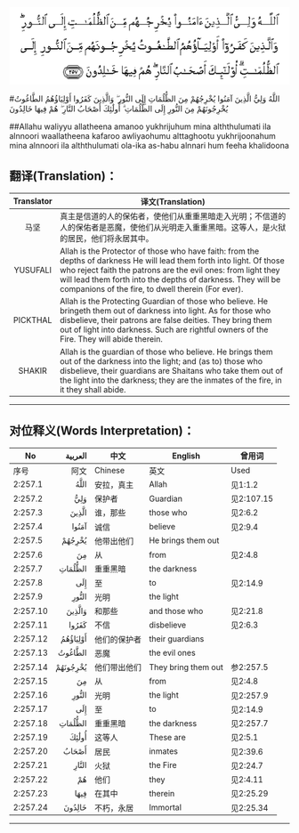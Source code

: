 ![002:257](images/002_257.gif)

#اللَّهُ وَلِيُّ الَّذِينَ آمَنُوا يُخْرِجُهُمْ مِنَ الظُّلُمَاتِ إِلَى النُّورِ ۖ وَالَّذِينَ كَفَرُوا أَوْلِيَاؤُهُمُ الطَّاغُوتُ يُخْرِجُونَهُمْ مِنَ النُّورِ إِلَى الظُّلُمَاتِ ۗ أُولَٰئِكَ أَصْحَابُ النَّارِ ۖ هُمْ فِيهَا خَالِدُونَ 

##Allahu waliyyu allatheena amanoo yukhrijuhum mina alththulumati ila alnnoori waallatheena kafaroo awliyaohumu alttaghootu yukhrijoonahum mina alnnoori ila alththulumati ola-ika as-habu alnnari hum feeha khalidoona 

## 翻译(Translation)：

| Translator | 译文(Translation)                                            |
| :--------: | ------------------------------------------------------------ |
|    马坚    | 真主是信道的人的保佑者，使他们从重重黑暗走入光明；不信道的人的保佑者是恶魔，使他们从光明走入重重黑暗。这等人，是火狱的居民，他们将永居其中。 |
|  YUSUFALI  | Allah is the Protector of those who have faith: from the depths of darkness He will lead them forth into light. Of those who reject faith the patrons are the evil ones: from light they will lead them forth into the depths of darkness. They will be companions of the fire, to dwell therein (For ever). |
|  PICKTHAL  | Allah is the Protecting Guardian of those who believe. He bringeth them out of darkness into light. As for those who disbelieve, their patrons are false deities. They bring them out of light into darkness. Such are rightful owners of the Fire. They will abide therein. |
|   SHAKIR   | Allah is the guardian of those who believe. He brings them out of the darkness into the light; and (as to) those who disbelieve, their guardians are Shaitans who take them out of the light into the darkness; they are the inmates of the fire, in it they shall abide. |

---

## 对位释义(Words Interpretation)：

| No   | العربية | 中文    | English | 曾用词 |
| ---- | ------: | ------- | ------- | ------ |
| 序号 |    阿文 | Chinese | 英文    | Used   |
| 2:257.1  | اللَّهُ     | 安拉，真主   | Allah               | 见1:1.2    |
| 2:257.2  | وَلِيُّ      | 保护者       | Guardian            | 见2:107.15 |
| 2:257.3  | الَّذِينَ    | 谁，那些     | those who           | 见2:6.2    |
| 2:257.4  | آمَنُوا    | 诚信         | believe             | 见2:9.4    |
| 2:257.5  | يُخْرِجُهُمْ   | 他带出他们   | He brings them out  |            |
| 2:257.6  | مِنَ       | 从           | from                | 见2:4.8    |
| 2:257.7  | الظُّلُمَاتِ  | 重重黑暗     | the darkness        |            |
| 2:257.8  | إِلَى      | 至           | to                  | 见2:14.9   |
| 2:257.9  | النُّورِ    | 光明         | the light           |            |
| 2:257.10 | وَالَّذِينَ   | 和那些       | and those who       | 见2:21.8   |
| 2:257.11 | كَفَرُوا    | 不信         | disbelieve          | 见2:6.3    |
| 2:257.12 | أَوْلِيَاؤُهُمُ | 他们的保护者 | their guardians     |            |
| 2:257.13 | الطَّاغُوتُ  | 恶魔         | the evil ones       |            |
| 2:257.14 | يُخْرِجُونَهُمْ | 他们带出他们 | They bring them out | 参2:257.5  |
| 2:257.15 | مِنَ       | 从           | from                | 见2:4.8    |
| 2:257.16 | النُّورِ    | 光明         | the light           | 见2:257.9  |
| 2:257.17 | إِلَى      | 至           | to                  | 见2:14.9   |
| 2:257.18 | الظُّلُمَاتِ  | 重重黑暗     | the darkness        | 见2:257.7  |
| 2:257.19 | أُولَٰئِكَ    | 这等人       | These are           | 见2:5.1    |
| 2:257.20 | أَصْحَابُ    | 居民         | inmates             | 见2:39.6   |
| 2:257.21 | النَّارِ    | 火狱         | the Fire            | 见2:24.7   |
| 2:257.22 | هُمْ       | 他们         | they                | 见2:4.11   |
| 2:257.23 | فِيهَا     | 在其中       | therein             | 见2:25.29  |
| 2:257.24 | خَالِدُونَ   | 不朽，永居   | Immortal            | 见2:25.34  |

---
